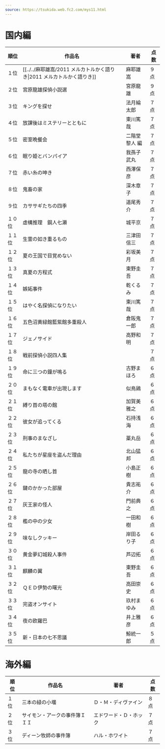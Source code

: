```yaml
---
source: https://tsukida.web.fc2.com/mys11.html
---
```


# 国内編

| 順位  | 作品名                                             | 著者      | 点数  |
| --- | ----------------------------------------------- | ------- | --- |
| １位  | [[../../麻耶雄嵩/2011 メルカトルかく語りき\|2011 メルカトルかく語りき]] | 麻耶雄嵩    | ９点  |
| ２位  | 宮原龍雄探偵小説選                                       | 宮原龍雄    | ９点  |
| ３位  | キングを探せ                                          | 法月綸太郎   | ７点  |
| ４位  | 放課後はミステリーとともに                                   | 東川篤哉    | ７点  |
| ５位  | 密室晩餐会                                           | 二階堂黎人 編 | ７点  |
| ６位  | 眠り姫とバンパイア                                       | 我孫子武丸   | ７点  |
| ７位  | 赤い糸の呻き                                          | 西澤保彦    | ７点  |
| ８位  | 鬼畜の家                                            | 深木章子    | ７点  |
| ９位  | カササギたちの四季                                       | 道尾秀介    | ７点  |
| １０位 | 虚構推理　鋼人七瀬                                       | 城平京     | ７点  |
| １１位 | 生霊の如き重るもの                                       | 三津田信三   | ７点  |
| １２位 | 夏の王国で目覚めない                                      | 彩坂美月    | ７点  |
| １３位 | 真夏の方程式                                          | 東野圭吾    | ７点  |
| １４位 | 嫉妬事件                                            | 乾くるみ    | ７点  |
| １５位 | はやく名探偵になりたい                                     | 東川篤哉    | ７点  |
| １６位 | 五色沼黄緑館藍紫館多重殺人                                   | 倉阪鬼一郎   | ７点  |
| １７位 | ジェノサイド                                          | 高野和明    | ７点  |
| １８位 | 戦前探偵小説四人集                                       |         | ７点  |
| １９位 | 命に三つの鐘が鳴る                                       | 古野まほろ   | ６点  |
| ２０位 | まもなく電車が出現します                                    | 似鳥鶏     | ６点  |
| ２１位 | 縛り首の塔の館                                         | 加賀美雅之   | ６点  |
| ２２位 | 彼女が追ってくる                                        | 石持浅海    | ６点  |
| ２３位 | 刑事のまなざし                                         | 薬丸岳     | ６点  |
| ２４位 | 私たちが星座を盗んだ理由                                    | 北山猛邦    | ６点  |
| ２５位 | 龍の寺の晒し首                                         | 小島正樹    | ６点  |
| ２６位 | 鍵のかかった部屋                                        | 貴志祐介    | ６点  |
| ２７位 | 灰王家の怪人                                          | 門前典之    | ６点  |
| ２８位 | 檻の中の少女                                          | 一田和樹    | ６点  |
| ２９位 | 味なしクッキー                                         | 岸田るり子   | ６点  |
| ３０位 | 黄金夢幻城殺人事件                                       | 芦辺拓     | ６点  |
| ３１位 | 麒麟の翼                                            | 東野圭吾    | ６点  |
| ３２位 | ＱＥＤ伊勢の曙光                                        | 高田崇史    | ６点  |
| ３３位 | 完盗オンサイト                                         | 玖村まゆみ   | ６点  |
| ３４位 | 夜の欧羅巴                                           | 井上雅彦    | ６点  |
| ３５位 | 新・日本の七不思議                                       | 鯨統一郎    | ５点  |

# 海外編

| 順位  | 作品名             | 著者          | 点数  |
| --- | --------------- | ----------- | --- |
| １位  | 三本の緑の小壜         | Ｄ・Ｍ・ディヴァイン  | ８点  |
| ２位  | サイモン・アークの事件簿ＩＩＩ | エドワード・Ｄ・ホック | ７点  |
| ３位  | ディーン牧師の事件簿      | ハル・ホワイト     | ７点  |
